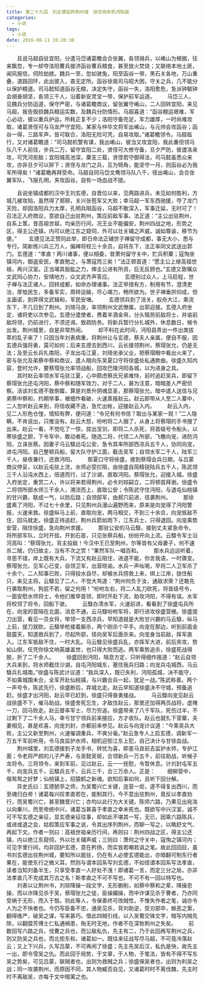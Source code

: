 ```yaml
---
title: 第二十九回　刘玄德驻跸荆州城　徐文响失机沔阳县
categories:
  - 小说
tags:
  - 小说
date: 2016-08-11 10:20:38
---
```

　　且说马超自驻宜阳，分遣马岱诸葛瞻会合张翼，各领骑兵，以崤山为根据，往来飘忽，专一却夺洛阳曹兵接济函谷曹兵粮食，甚至放火焚烧；又联络本地土匪，闻风报信，伺险劫掳。魏兵一至，忽如骇兔，阳至函谷一带，黑石关各地，万山重叠，道路回环，此出彼入，杳无定所。<!-- more -->函谷徐晃司马昭大困，守关之兵，几不能分以保护粮道。司马懿知道函谷无粮，决定失守，函谷一失，洛阳愈危，急派钟毓钟会胡奋胡坚，各领三千人，沿着新安灵宝一带，保护前军运道。
　　马岱三人，见魏兵分防运道，保守严密，与诸葛瞻商议，留张翼守崤山，二人回转宜阳，来见马超，报告毁损魏兵粮运实数，及魏兵分防情形。马超喜道：“函谷粮运艰难，军心必动，彼以重兵护运，所耗正复不少；洛阳守备完足，军力雄厚，一时尚难攻取，诸葛贤侄可与马龙严守宜阳，某家与仲华文将军出崤山，与元帅会攻函谷；函谷一得，三路军声，皆可联合，洛阳无险可凭，自易攻取。”诸葛瞻领令。马超临行，又对诸葛瞻道：“司马懿机警有谋，我出崤山，彼当又攻宜阳，我此番但领马队八千人前往，步兵二万，留守宜阳二处，贤侄可大修守备，旦夕严防，彼渡洛来攻，可凭河拒敌；宜阳城高池深，粟支三载，贤侄若守御得法，司马懿虽悉众来攻，亦非旦夕可以猝下；贤侄与龙门之兵，互为犄角，能坚守一月，则函谷必为我军所得矣！”诸葛瞻再拜受命。马超自同马岱文鸯领马队八千，径出崤山，会合张翼军队，飞报孔明，夹攻函谷，自有一场血战不提。

　　且说坐镇成都的汉中王刘玄德，自晋位以来，见两路进兵，未见如何胜利，方城几被攻陷，虽然得了郏鄏，关兴张苞军又大败；幸马超一军东西驰援，夺了龙门天险，却因洛阳兵力太厚，孔明兵阻函谷，马超不敢深入，军事迁延，无时可了！召法正入府商议，意欲自己出驻荆州，策应前敌军事。法正道：“主公出驻荆州，自系上策，昔高祖世祖，均亲历行间，况王业不能偏安，荆州四战之地，形势之区，得主公还镇，内可以绝江东之窥伺，外可以壮关辅之声威，诚如尊谕，移节为便。”
　　玄德见法正赞同此举，即日命法正辅世子禅留守成都，事无大小，悉与专行。简新练川兵三万人，偏裨将校三十余员，自将东下，法正率同文武送出郭门。玄德道：“孝直！两川诸事，便以相委，昔萧何留守关中，贮兵积粟；寇恂坐镇河内，御盗安民，孝直勉之，与萧寇而三矣！”法正顿首道：“愿主公上继高祖世祖，再兴汉室。正当竭其股肱之力，俾主公进有所资，后无反顾也。”玄德又敦嘱众文武同心协力，安靖地方，众文武齐声答应。
　　玄德别过众人，上马启程，世子禅与法正诸人，回转成都，如命办理诸事。法正举措有方，制用有节，澄清吏治，厚恤民生，多备军实，周转运输，尽心竭力，畅所欲为。世子禅垂拱仰成，但主画诺，到弄得文武辑和，军民安堵。
　　玄德领兵到了涪关，舣舟大江，乘流东下，不几日到了荆州。刘琦马良，率领荆州文武僚属，出郭迎接。玄德入府坐定，诸将吏以次参见。玄德分遣使者，赉着羊酒金帛，分头犒劳前敌将士，并谕前敌将领，仍前进行，不须还谒，致疏防务。将新兵暂行分扎城外，休息数日，候令出发。荆州城里，自是非常热闹。
　　却不料在此时间，沔阳县弄出一件出类拔萃的乱子来了！只因当年刘表病重，将荆州让与玄德，蔡夫人亲属，便自不服，因玄德兵强将勇，莫可如何；后来玄德去到西川，云长接领荆州，蔡瑁张允，仍是无法；及至云长兵扎南阳，子龙出屯江夏，刘琦坐承父业，把蔡瑁眼中看出火来了，密与张允及弟蔡中蔡和商议，遣人暗向东吴夏口守将徐盛处私通款曲。徐盛久知内容，登时允许，要蔡瑁张允率领战船，回攻巴陵沔阳各城，以为进身之具。
　　其时赵云率领水军屯驻江夏，心中颇虑蔡氏兄弟难恃，前时追赶吴兵，即留下蔡瑁张允还屯沔阳，蔡中蔡和随军效力，对于二人，甚为注意，暗暗差人严密侦察。活该刘玄德不致倒霉，算是刘景升阴魂显圣，那蔡瑁张允，暗中遣人送信与兄弟蔡中蔡和，约期举事，被细作看破，火速禀报赵云。赵云即带从人至二人寨中，二人忽听赵云来到，将信收藏不迭，急忙出帐，迎接赵云入内。
　　赵云入内，见二人形色仓惶，情知有弊，便问道：“令兄有何书信？取出与某家一观！”二人隐瞒，不肯说出，只推没有。赵云大怒，吩咐将二人捆了，从身上将蔡瑁的手书搜了出来。赵云一看，不觉吃了一惊，拔出宝剑，即将二人杀死，将首级号令船头，以寒徐盛之胆，下令军中，敢动者死。随选二将，代领二人所部，飞檄向宠，进防沔阳，立诛张蔡。因妻子马云騄远屯公安，急令其率所部西凉兵五千人，协同向宠，进屯沔阳。自己整顿兵船，留大队守护江面，截击吴军；自领水军二千人，陆军三千人，昼夜兼行，还救沔阳。
　　那夏口守将徐盛，接到蔡瑁会兵日期，与吕蒙商议停妥，以赵云屯驻上流，水师必受拦阻，由徐盛自简精锐陆兵五千人，陈武领三千人沿沌水西上，倍道而行，过了沙湖，直取沔阳。蔡瑁张允，迎接入城。徐盛入府坐定，重赏二人，许以将来若得荆州，必令刘琮嗣立，二将顿首拜谢。徐盛令二将领所部水师三干余人，溯流而上，直取公安；令陈武守住沔阳，与退屯仙桃镇的甘兴霸，联成一气，以防后路；自领部军，由郝穴前进，径袭荆州。
　　那徐盛离了沔阳，不过七十余里，只见荆州兵漫山遍野而来，原来是向宠得了沔阳警报，火速来救。徐盛纵马上前，直取向宠，两马相交，不到三十余合，向宠抵敌不住，回马就走。徐盛正待追赶，荆州兵箭如雨下，江东兵士，只得退回。向宠乘势安营，阻住徐盛，急向荆州求援。
　　那驻公安的马云騄，接到丈夫紧急命令，将所部军队，立时开拔。开到石首，只见张蔡兵船，纷纷开向上流。云騄令军士沿河高叫：“蔡瑁张允，背主投敌！今汉中王已至荆州，尔等皆有父母妻子，何不速杀二贼，仍归故主，当有不次之赏！”果然军队一唱百和。
　　那水兵远远听着，寻思不错，岸上既有大兵，下流又有赵云阻住，进退不能，你言我语，一时骤变。蔡瑁张允，见军心已变，自领卫军，出营晓谕。水兵一声吆喝，早将二人卫军杀了十余个。二人知事已败，只得投水自尽，却被水兵捞救上来，绑上江岸，拢住船只，来见主将。云騄见了二人，不觉大骂道：“荆州何负于汝，通敌求荣？还敢先行袭取荆州，狗屁不若，留之何用！”吩咐左右，将二人乱刀砍死，将首级号令，一面安慰水师将士，令他们推举首领，即时开赴下流，助攻沔阳，不得有误。水军将校领了将令，回船下驶。
　　云騄办清水军，火速前进，看看到了徐盛屯兵所在，向宠的营隔在北面，消息不通，云马騄吩咐军将，即行进攻徐盛营栅。徐盛提刀出营，看见一员女将，带领一支西凉兵，早知道就是大败甘兴霸的马云騄，纵马上前，提刀就砍。云騄举枪接着厮杀，两个刚杀个平手。向宠在那边，听到前面金鼓震天，知道救兵到了，尽起所部，径向吴军后面杀来。向宠身当前敌，挥军直入。江东军抵敌不住，一时大乱。马云騄见徐盛兵乱，亦挥军大进，前后夹攻，势如山倒，任凭你徐文响英雄盖世，也只得大败而逃。两军乘势追杀，徐盛死战得脱，折了二千余人。
　　徐盛回到沔阳，喘息方定，只听得细作报道：“赵云自领大兵来到，将水师截住沙湖，自屯沔阳城东，塞住我兵归路；向宠兵屯城西，马云騄兵扎城南。”徐盛与陈武计议道：“我兵深入，既已失利，沔阳孤城，决不能守，不如乘城围未合，全军开赴仙桃镇，与兴霸合兵一起，犹足一战。”陈武称善。两个一声号令，陈武先行，徐盛断后，弃城北走。赵云早知道徐盛决不守城，预备追赶。徐盛才出沔阳，赵云早已赶到，徐盛只得奋勇接战。
　　马云騄向宠见赵云战徐盛不下，催马助战。徐盛舍死忘生，才敌住赵云，那里还加得两员战将，虚掩一刀，回马败走。赵云督率军士，尽力穷追。徐盛带来了八千军队，死伤过半，不过剩下了二千余人马，幸亏甘宁领兵前来接应，方才收队。赵云也就扎下营寨，夫妻相见，甚是欢喜，向宠刘封，亦都前来参见。赵云与向宠计议道：“今乘吴兵大败，主公又新至荆州，火速催调重兵，不爽分毫。”赵云急专人上启玄德，调新军一万五千军前听用，令马良监护水师，相机迎拒江东上犯，自己决计与甘徐血战。
　　荆州城里，刘玄德接到子龙手书，转忧为喜，即差马良前去监护水师，专护江面；令老将严颜的儿子严寿，与吴懿吴钜，合领新兵一万五千，前往助战，听候子龙将令。三将领令，来到军前，见过赵云，云一一抚慰，令暂休息。计刘封屯军五千，向宠兵五千，云騄兵五千，云兵三千，合三万余人。正是：
　　细柳营中，偕鸳鸳之好梦；仙桃镇上，招猿鹤之新魂。欲知后事如何，且听下回分解。
　　异史氏曰：玄德猇亭之师，为吴蜀兴亡关键，连营一炬，遂不得复出西川，而至魂归白帝！诸葛每兴叹孝直若在，能制其行。今不意出驻荆州，竟反以孝直劝行，而吴蜀兴亡，甚至魏晋兴亡；亦均以此行为大关键。陈师六路，乃果见出宛洛以向秦川，而至帝统中兴，诸葛当甚喜于孝直之幸未死也。既欲写中兴汉室，诚不可不写玄德之亲征，显玄德亲征往事，却如此不堪其一写，无已，因乘六路陈兵，或进或退之会，姑假策应军事之说，令其出序列荆州，而聊一写之，以略舒文气、再起下文。作者一则曰：高祖世祖亲历行间，再则曰：荆州四战之区，得主公还镇，内以绝江东窥伺，外以壮关辅声威；三则曰：萧何之守关中，寇恂之镇河内；可见字里行间，均非回护玄德，意在矜扬，而实皆若嘲若讽之笔。故此回回目，虽书刘玄德出驻荆州城，要知所以能驻，仍在有人必使玄德能出，亦暗翻可制东行者果在，能使东行之微义耳。然则与谓本回系写刘玄德，不如径谓本回系写法孝直，读者当知刘备半生，只享受孝直一人好处不浅！即诸葛一言，而定三分之局，亦非法孝直几不克成其万古之名！斯孝直之不可不写也，不可不有一回以特写也。
　　刘表以让荆州书，刘琮降操一段文字，无形删削，如蔡中蔡和之辈，降操忠操，而以诈降见杀于吴，蔡瑁张允之徒，臣操媚操，而中诈谋见杀于曹者，乃亦同受祸于无形，而入于彀。则此等人，令保善终可改贼性，不惟失作者之笔，诚亦令人为之不快者也。今仍写臣备不忠，通吴见杀，背刘助逆，受刃部卒，嫉恶之案，翻得维严，破吴之谋，写来甚巧。借此四贼引线，以入吴蜀交锋文字，暗写内贼先除，以翻糜芳傅士仁私通祸患，殆无时无地，作者不在深咎荆州之失矣。
　　前数回写六路之兵，伐曹之兵也，而公敌私仇，先主有二，乃于此回再写荆州之兵，则又防吴之兵也，而北拒东和，诸葛如一。既往来征战写尽马超，不可竟冷落赵云；又上下兴兵，久写吕蒙，不可再闲了徐盛；先主先吴后汉，私仇是快，故先主一出，即令雪吴之仇。而此回于局势，于文章，于人物，于笔法，皆有不得不写东吴之势矣，可见吕蒙，联贼者也，出则为救贼之兵；徐盛保吴者也，出则为利吴之战；同一攻袭荆州，而原因不同，其人物臧否自见，又诸葛时时不离伐魏，先主时时不离敌吴，亦每于文中暗寓之也。